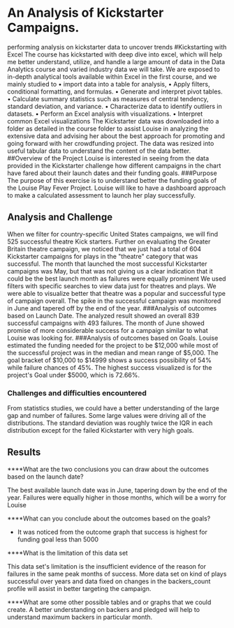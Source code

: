 # An Analysis of Kickstarter Campaigns.
performing analysis on kickstarter data to uncover trends 
#Kickstarting with Excel
The course has kickstarted with deep dive into excel, which will help me better understand, utilize, and handle a large amount of data in the Data Analytics course and varied industry data we will take.
We are exposed to in-depth analytical tools available within Excel in the first course, and we mainly studied to
•	import data into a table for analysis, 
•	Apply filters, conditional formatting, and formulas. 
•	Generate and interpret pivot tables.
•	Calculate summary statistics such as measures of central tendency, standard deviation, and variance.
•	Characterize data to identify outliers in datasets.
•	Perform an Excel analysis with visualizations.
•	Interpret common Excel visualizations
The Kickstarter data was downloaded into a folder as detailed in the course folder to assist Louise in analyzing the extensive data and advising her about the best approach for promoting and going forward with her crowdfunding project.
The data was resized into useful tabular data to understand the content of the data better.
##Overview of the Project 
Louise is interested in seeing from the data provided in the Kickstarter challenge how different campaigns in the chart have fared about their launch dates and their funding goals.
###Purpose 
The purpose of this exercise is to understand better the funding goals of the Louise Play Fever Project. Louise will like to have a dashboard approach to make a calculated assessment to launch her play successfully.
## Analysis and Challenge 
When we filter for country-specific United States campaigns, we will find 525 successful theatre Kick starters.
Further on evaluating the Greater Britain theatre campaign, we noticed that we just had a total of 604 Kickstarter campaigns for plays in the "theatre" category that was successful.
The month that launched the most successful Kickstarter campaigns was May, but that was not giving us a clear indication that it could be the best launch month as failures were equally prominent 
We used filters with specific searches to view data just for theatres and plays.
We were able to visualize better that theatre was a popular and successful type of campaign overall. The spike in the successful campaign was monitored in June and tapered off by the end of the year.
###Analysis of outcomes based on Launch Date.
The analyzed result showed an overall 839 successful campaigns with 493 failures. 
The month of June showed promise of more considerable success for a campaign similar to what Louise was looking for.
###Analysis of outcomes based on Goals.
Louise estimated the funding needed for the project to be $12,000 while most of the successful project was in the median and mean range of $5,000. 
The goal bracket of $10,000 to $14999 shows a success possibility of 54% while failure chances of 45%.
The highest success visualized is for the project's Goal under $5000, which is 72.66%.
### Challenges and difficulties encountered 
From statistics studies, we could have a better understanding of the large gap and number of failures.
Some large values were driving all of the distributions.
The standard deviation was roughly twice the IQR in each distribution except for the failed Kickstarter with very high goals.

## Results 
****What are the two conclusions you can draw about the outcomes based on the launch date?

The best available launch date was in June, tapering down by the end of the year. 
Failures were equally higher in those months, which will be a worry for Louise 

****What can you conclude about the outcomes based on the goals?

-	It was noticed from the outcome graph that success is highest for funding goal less than 5000

****What is the limitation of this data set

This data set's limitation is the insufficient evidence of the reason for failures in the same peak months of success. 
More data set on kind of plays successful over years and data fixed on changes in the backers_count profile will assist in better targeting the campaign.


****What are some other possible tables and or graphs that we could create.
A better understanding on backers and pledged will help to understand maximum backers in particular month.


